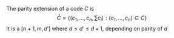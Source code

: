 The parity extension of a code $C$ is 
$$
\bar{C}=\left\{  \left( c_{1},\dots,c_{n},\sum c_{i} \right):(c_{1},\dots,c_{n})\in C  \right\}
$$
It is a $[n+1,m,d']$ where $d\leq d'\leq d+1$, depending on parity of $d$